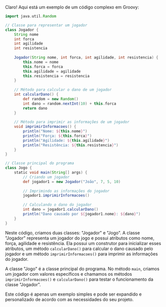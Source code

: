 Claro! Aqui está um exemplo de um código complexo em Groovy:

```groovy
import java.util.Random

// Classe para representar um jogador
class Jogador {
    String nome
    int forca
    int agilidade
    int resistencia
    
    Jogador(String nome, int forca, int agilidade, int resistencia) {
        this.nome = nome
        this.forca = forca
        this.agilidade = agilidade
        this.resistencia = resistencia
    }
    
    // Método para calcular o dano de um jogador
    int calcularDano() {
        def random = new Random()
        int dano = random.nextInt(10) + this.forca
        return dano
    }
    
    // Método para imprimir as informações de um jogador
    void imprimirInformacoes() {
        println("Nome: ${this.nome}")
        println("Força: ${this.forca}")
        println("Agilidade: ${this.agilidade}")
        println("Resistência: ${this.resistencia}")
    }
}

// Classe principal do programa
class Jogo {
    static void main(String[] args) {
        // Criando um jogador
        def jogador1 = new Jogador("João", 7, 5, 10)
        
        // Imprimindo as informações do jogador
        jogador1.imprimirInformacoes()
        
        // Calculando o dano do jogador
        int dano = jogador1.calcularDano()
        println("Dano causado por ${jogador1.nome}: ${dano}")
    }
}
```

Neste código, criamos duas classes: "Jogador" e "Jogo". A classe "Jogador" representa um jogador do jogo e possui atributos como nome, força, agilidade e resistência. Ela possui um construtor para inicializar esses atributos, um método `calcularDano()` para calcular o dano causado pelo jogador e um método `imprimirInformacoes()` para imprimir as informações do jogador.

A classe "Jogo" é a classe principal do programa. No método `main`, criamos um jogador com valores específicos e chamamos os métodos `imprimirInformacoes()` e `calcularDano()` para testar o funcionamento da classe "Jogador".

Este código é apenas um exemplo simples e pode ser expandido e personalizado de acordo com as necessidades do seu projeto.